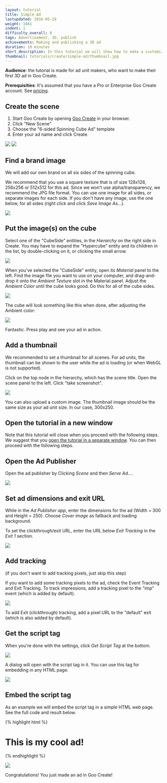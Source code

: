 ```yaml
---
layout: tutorial
title: Simple Ad
lastupdated: 2016-05-19
weight: 1041
indent: 1
difficulty_overall: 0
tags: Advertisement, 3D, publish
achievements: Making and publishing a 3D ad
duration: 10 minutes
short_description: In this tutorial we will show how to make a customized 300x250 Spinning Cube ad in Goo Create, starting from a template.
thumbnail: tutorials/create/simple-ad/thumbnail.jpg
---
```


<div class="hidewhenincreate">

<p>
<b>Audience</b>: the tutorial is made for ad unit makers, who want to make their first 3D ad in Goo Create.
</p>

<p>
<b>Prerequisities</b>: It's assumed that you have a Pro or Enterprise Goo Create account. See <a href="http://goocreate.com/pricing/">pricing</a>.
</p>

<h2>Create the scene</h2>

<ol>
<li>Start Goo Create by opening <a href="https://create.goocreate.com">Goo Create</a> in your browser.</li>
<li>Click "New Scene"</li>
<li>Choose the "6-sided Spinning Cube Ad" template</li>
<li>Enter your ad name and click Create.</li>
</ol>

<img src="create-scene-from-ad-template.png">

<img src="hyper-cube-in-create.png">

</div>

## Find a brand image

We will add our own brand on all six sides of the spinning cube.

We recommend that you use a square texture that is of size 128x128, 256x256 or 512x512 for this ad. Since we won't use alpha/transparency, we recommend the JPG file format. You can use one image for all sides, or separate images for each side. If you don't have any image, use the one below, for all sides (right click and click *Save Image As...*).

![](goo.png)


## Put the image(s) on the cube

Select one of the "CubeSide" entities, in the *Hierarchy* on the right side in Create. You may have to expand the "Hypercube" entity and its children in the list, by double-clicking on it, or clicking the small arrow.

![](hypercube-expand.gif)

When you've selected the "CubeSide" entity, open its *Material* panel to the left. Find the image file you want to use on your computer, and drag-and-drop it onto the *Ambient Texture* slot in the Material panel. Adjust the *Ambient Color* until the cube looks good. Do this for all of the cube sides.

![](drop-texture-ambient.png)

The cube will look something like this when done, after adjusting the Ambient color:

![](branded-hyper-cube.png)

Fantastic. Press play and see your ad in action.


## Add a thumbnail

We recommended to set a thumbnail for all scenes. For ad units, the thumbnail can be shown to the user while the ad is loading (or when WebGL is not supported).

Click on the top node in the hierarchy, which has the scene title. Open the scene panel to the left. Click "take screenshot".

![](hypercube-thumb.gif)

You can also upload a custom image. The thumbnail image should be the same size as your ad unit size. In our case, 300x250.


## Open the tutorial in a new window

Note that this tutorial will close when you proceed with the following steps. We suggest that you <a href="#open-the-tutorial-in-a-new-window" target="_blank">open the tutorial in a separate window</a>. You can then proceed with the following steps.


## Open the Ad Publisher

Open the ad publisher by Clicking *Scene* and then *Serve Ad...*.

![](serve-ad.png)


## Set ad dimensions and exit URL

While in the *Ad Publisher app*, enter the dimensions for the ad (Width = 300 and Height = 250). Choose *Cover image* as fallback and loading background.

To set the clickthrough/exit URL, enter the URL below *Exit Tracking* in the *Exit 1* section.

![](hypercube-exit.gif)


## Add tracking

(if you don't want to add tracking pixels, just skip this step)

If you want to add some tracking pixels to the ad, check the Event Tracking and Exit Tracking. To track impressions, add a tracking pixel to the "imp" event (which is added by default).

![](imp-tracking.png)

To add Exit (clickthrough) tracking, add a pixel URL to the "default" exit (which is also added by default).


## Get the script tag

When you're done with the settings, click *Get Script Tag* at the bottom.

![](get-script-tag.png)

A dialog will open with the script tag in it. You can use this tag for embedding in any HTML page.

![](script-tag-dialog.png)

## Embed the script tag

As an example we will embed the script tag in a simple HTML web page. See the full code and result below.

{% highlight html %}
<html>
<body>
  <h1>This is my cool ad!</h1>
  <script id="goo1454496358970" src="https://c1.goote.ch/srv/28389c0b2dfb33afd7c536a13739e1d31b59fce4/serve.js?elementId=goo1454496358970&sceneId=f1a78c3f5927452aa3e636fd84e75d42.scene&sceneName=My%20Ad&width=300&height=250&zIndex=1000&transparentBackground=false&loadingScreen=thumbnail&iframe=true&mraid=false&loadOn=polite&engineVersion=0.15.30&features=statemachine%2Cscript%2Chtml%2Cphysics&fallback=thumbnail&tracking=%7B%7D&exit=%7B%22default%22%3A%7B%22url%22%3A%22%22%2C%22tracking%22%3A%5B%5D%7D%7D" type="text/javascript"></script>
</body>
</html>
{% endhighlight %}

![](embed-ad.png)

Congratulations! You just made an ad in Goo Create!